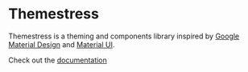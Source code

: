 # Themestress

Themestress is a theming and components library inspired by <a href="https://material.io">Google Material Design</a> and <a href="https://mui.com">Material UI</a>.

Check out the [documentation](https://themestress.vercel.app/system/gettingstarted)
